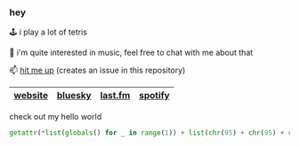 ### hey

🕹️  i play a lot of tetris

🎵  i'm quite interested in music, feel free to chat with me about that

📫  [hit me up](https://github.com/chinatsu/chinatsu/issues/new) (creates an issue in this repository)



| [website](https://girlypop.no/) | [bluesky](https://bsky.app/profile/girlypop.no) | [last.fm](https://www.last.fm/user/toast-rock) | [spotify](https://open.spotify.com/user/213p4w55e6upnsr73x6zbplya) |
| - | - | - | - |


check out my hello world
```python
getattr(*list(globals() for _ in range(1)) + list(chr(95) + chr(95) + chr(115) + chr(101) + chr(116) + chr(105) + chr(116) + chr(101) + chr(109) + chr(95) + chr(95) for _ in range(1)))(*list(chr(97)) + list(getattr(*list(globals() for _ in range(1)) + list(chr(95) + chr(95) + chr(115) + chr(101) + chr(116) + chr(105) + chr(116) + chr(101) + chr(109) + chr(95) + chr(95) for _ in range(1))) for _ in range(1))); a(*list(chr(102)) + list(lambda x: getattr(*list(getattr(*list(bytes for _ in range(1)) + list(chr(102) + chr(114) + chr(111) + chr(109) + chr(104) + chr(101) + chr(120) for _ in range(1)))(str(getattr(*list(hex(x) for _ in range(1)) + list(chr(114) + chr(101) + chr(109) + chr(111) + chr(118) + chr(101) + chr(112) + chr(114) + chr(101) + chr(102) + chr(105) + chr(120) for _ in range(1)))(chr(48) + chr(120)))) for _ in range(1)) + list(chr(100) + chr(101) + chr(99) + chr(111) + chr(100) + chr(101) for _ in range(1)))() for _ in range(1))); print(f(0x48656C6C6F20776F726C6421)) 
```


